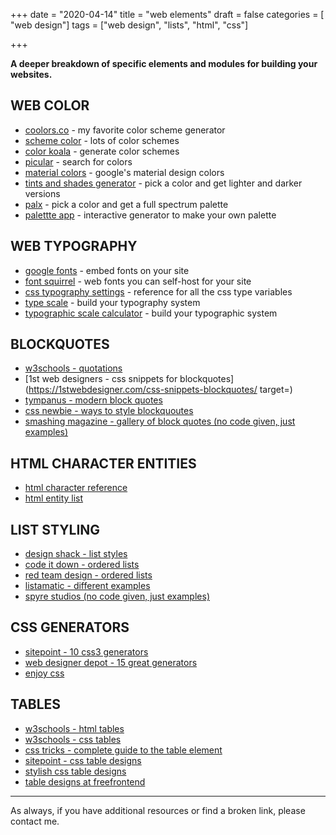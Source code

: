 +++
date = "2020-04-14"
title = "web elements"
draft = false
categories = [ "web design"]
tags = ["web design", "lists", "html", "css"]

+++

**A deeper breakdown of specific elements and modules for building your websites.**

<!--more-->

## WEB COLOR

*   [coolors.co](https://coolors.co/ "opens in new tab") - my favorite color scheme generator
*   [scheme color](https://www.schemecolor.com/ "opens in new tab") - lots of color schemes
*   [color koala](https://colorkoala.xyz/ "opens in new tab") - generate color schemes
*   [picular](https://picular.co/ "opens in new tab") - search for colors
*   [material colors](https://material.io/design/color/#tools-for-picking-colors "opens in new tab") - google's material design colors
*   [tints and shades generator](https://maketintsandshades.com/ "opens in new tab") - pick a color and get lighter and darker versions
*   [palx](https://palx.jxnblk.com/ "opens in new tab") - pick a color and get a full spectrum palette
*   [palettte app](https://palettte.app/ "opens in new tab") - interactive generator to make your own palette

## WEB TYPOGRAPHY

*   [google fonts](https://fonts.google.com/ "opens in new tab") - embed fonts on your site
*   [font squirrel](https://www.fontsquirrel.com/fonts/list/hot_web "opens in new tab") - web fonts you can self-host for your site
*   [css typography settings](https://cssreference.io/typography/ "opens in new tab") - reference for all the css type variables
*   [type scale](https://type-scale.com/ "opens in new tab") - build your typography system
*   [typographic scale calculator](https://www.layoutgridcalculator.com/typographic-scale/ "opens in new tab") - build your typographic system

## BLOCKQUOTES

*   [w3schools - quotations](https://www.w3schools.com/html/html_quotation_elements.asp "opens in new tab")
*   [1st web designers - css snippets for blockquotes](https://1stwebdesigner.com/css-snippets-blockquotes/ target=)
*   [tympanus - modern block quotes]( https://tympanus.net/codrops/2012/07/25/modern-block-quote-styles/ "opens in new tab")
*   [css newbie - ways to style blockquoutes](http://www.cssnewbie.com/six-ways-style-blockquotes/#.WP8sTxPytt9 "opens in new tab")
*   [smashing magazine - gallery of block quotes (no code given, just examples)](https://www.smashingmagazine.com/2008/06/block-quotes-and-pull-quotes-examples-and-good-practices/ "opens in new tab")

## HTML CHARACTER ENTITIES

*   [html character reference](https://dev.w3.org/html5/html-author/charref "opens in new tab")
*   [html entity list](http://www.freeformatter.com/html-entities.html "opens in new tab")

## LIST STYLING

*   [design shack - list styles](https://designshack.net/articles/css/5-simple-and-practical-css-list-styles-you-can-copy-and-paste/ "opens in new tab")
*   [code it down - ordered lists](http://codeitdown.com/ordered-list-css-styles/ "opens in new tab")
*   [red team design - ordered lists](http://red-team-design.com/css3-ordered-list-styles/ "opens in new tab")
*   [listamatic - different examples](http://css.maxdesign.com.au/listamatic/ "opens in new tab")
*   [spyre studios (no code given, just examples)](http://spyrestudios.com/38-modern-list-styles-in-website-designs/ "opens in new tab")

## CSS GENERATORS

*   [sitepoint - 10 css3 generators](https://www.sitepoint.com/10-best-css3-code-generators/ "opens in new tab")
*   [web designer depot - 15 great generators](https://www.webdesignerdepot.com/2012/04/15-great-html5-and-css3-generators/ "opens in new tab")
*   [enjoy css](http://enjoycss.com/ "opens in new tab")

## TABLES

*   [w3schools - html tables](https://www.w3schools.com/html/html_tables.asp "opens in new tab")
*   [w3schools - css tables](https://www.w3schools.com/Css/css_table.asp "opens in new tab")
*   [css tricks - complete guide to the table element](https://css-tricks.com/complete-guide-table-element/ "opens in new tab")
*   [sitepoint - css table designs](https://www.smashingmagazine.com/2008/08/top-10-css-table-designs/ "opens in new tab")
*   [stylish css table designs](http://www.findbestwebhosting.com/web-hosting-blog/index.php/15-beautiful-css-table-designs-for-designers "opens in new tab")
*   [table designs at freefrontend](https://freefrontend.com/css-tables/ "opens in new tab")

---

As always, if you have additional resources or find a broken link, please contact me.